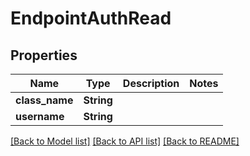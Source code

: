 # EndpointAuthRead

## Properties

Name | Type | Description | Notes
------------ | ------------- | ------------- | -------------
**class_name** | **String** |  | 
**username** | **String** |  | 

[[Back to Model list]](../README.md#documentation-for-models) [[Back to API list]](../README.md#documentation-for-api-endpoints) [[Back to README]](../README.md)


